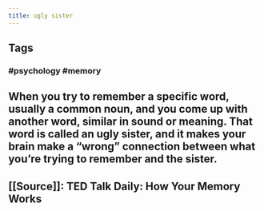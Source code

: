 ```yaml
---
title: ugly sister
---
```


## Tags
### #psychology #memory
## When you try to remember a specific word, usually a common noun, and you come up with another word, similar in sound or meaning. That word is called an ugly sister, and it makes your brain make a “wrong” connection between what you’re trying to remember and the sister.
## [[Source]]: TED Talk Daily: How Your Memory Works
